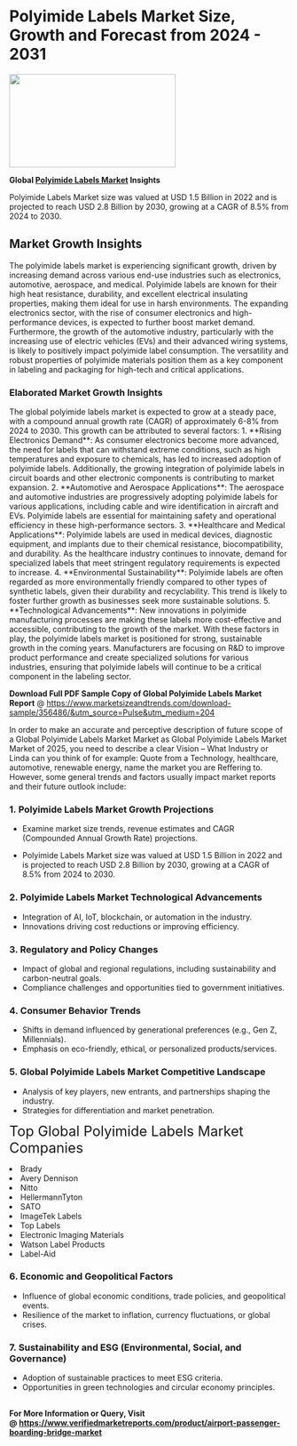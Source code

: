<H1>Polyimide Labels Market Size, Growth and Forecast from 2024 - 2031</H1><img class="aligncenter size-medium wp-image-584254" src="https://thirdeyenews.in/wp-content/uploads/2024/09/Global-Market-Research-300x168.jpeg" alt="" width="300" height="168" /><p><strong>Global&nbsp;<a href="https://www.marketsizeandtrends.com/download-sample/356486/&amp;utm_source=Pulse&amp;utm_medium=204">Polyimide Labels Market</a> Insights</strong></p><p>Polyimide Labels Market size was valued at USD 1.5 Billion in 2022 and is projected to reach USD 2.8 Billion by 2030, growing at a CAGR of 8.5% from 2024 to 2030.</p><p><h2>Market Growth Insights</h2> The polyimide labels market is experiencing significant growth, driven by increasing demand across various end-use industries such as electronics, automotive, aerospace, and medical. Polyimide labels are known for their high heat resistance, durability, and excellent electrical insulating properties, making them ideal for use in harsh environments. The expanding electronics sector, with the rise of consumer electronics and high-performance devices, is expected to further boost market demand. Furthermore, the growth of the automotive industry, particularly with the increasing use of electric vehicles (EVs) and their advanced wiring systems, is likely to positively impact polyimide label consumption. The versatility and robust properties of polyimide materials position them as a key component in labeling and packaging for high-tech and critical applications. <h3>Elaborated Market Growth Insights</h3> The global polyimide labels market is expected to grow at a steady pace, with a compound annual growth rate (CAGR) of approximately 6-8% from 2024 to 2030. This growth can be attributed to several factors: 1. **Rising Electronics Demand**: As consumer electronics become more advanced, the need for labels that can withstand extreme conditions, such as high temperatures and exposure to chemicals, has led to increased adoption of polyimide labels. Additionally, the growing integration of polyimide labels in circuit boards and other electronic components is contributing to market expansion. 2. **Automotive and Aerospace Applications**: The aerospace and automotive industries are progressively adopting polyimide labels for various applications, including cable and wire identification in aircraft and EVs. Polyimide labels are essential for maintaining safety and operational efficiency in these high-performance sectors. 3. **Healthcare and Medical Applications**: Polyimide labels are used in medical devices, diagnostic equipment, and implants due to their chemical resistance, biocompatibility, and durability. As the healthcare industry continues to innovate, demand for specialized labels that meet stringent regulatory requirements is expected to increase. 4. **Environmental Sustainability**: Polyimide labels are often regarded as more environmentally friendly compared to other types of synthetic labels, given their durability and recyclability. This trend is likely to foster further growth as businesses seek more sustainable solutions. 5. **Technological Advancements**: New innovations in polyimide manufacturing processes are making these labels more cost-effective and accessible, contributing to the growth of the market. With these factors in play, the polyimide labels market is positioned for strong, sustainable growth in the coming years. Manufacturers are focusing on R&D to improve product performance and create specialized solutions for various industries, ensuring that polyimide labels will continue to be a critical component in the labeling sector. </p><p><span class=""><strong>Download Full PDF Sample Copy of Global Polyimide Labels Market Report</strong> @ <a href="https://www.marketsizeandtrends.com/download-sample/356486/&amp;utm_source=Pulse&amp;utm_medium=204" target="_blank">https://www.marketsizeandtrends.com/download-sample/356486/&amp;utm_source=Pulse&amp;utm_medium=204</a></span></p><p>In order to make an accurate and perceptive description of future scope of a Global&nbsp;Polyimide Labels Market Market as Global&nbsp;Polyimide Labels Market Market of 2025, you need to describe a clear Vision &ndash; What Industry or Linda can you think of for example: Quote from a Technology, healthcare, automotive, renewable energy, name the market you are Reffering to. However, some general trends and factors usually impact market reports and their future outlook include:</p><h3>1.&nbsp;<strong>Polyimide Labels Market Growth Projections</strong></h3><ul><li>Examine market size trends, revenue estimates and CAGR (Compounded Annual Growth Rate) projections.</li><li><p>Polyimide Labels Market size was valued at USD 1.5 Billion in 2022 and is projected to reach USD 2.8 Billion by 2030, growing at a CAGR of 8.5% from 2024 to 2030.</p></li></ul><h3>2.&nbsp;<strong>Polyimide Labels Market Technological Advancements</strong></h3><ul><li>Integration of AI, IoT, blockchain, or automation in the industry.</li><li>Innovations driving cost reductions or improving efficiency.</li></ul><h3>3.&nbsp;<strong>Regulatory and Policy Changes</strong></h3><ul><li>Impact of global and regional regulations, including sustainability and carbon-neutral goals.</li><li>Compliance challenges and opportunities tied to government initiatives.</li></ul><h3>4.&nbsp;<strong>Consumer Behavior Trends</strong></h3><ul><li>Shifts in demand influenced by generational preferences (e.g., Gen Z, Millennials).</li><li>Emphasis on eco-friendly, ethical, or personalized products/services.</li></ul><h3>5.&nbsp;<strong>Global Polyimide Labels Market Competitive Landscape</strong></h3><ul><li>Analysis of key players, new entrants, and partnerships shaping the industry.</li><li>Strategies for differentiation and market penetration.</li></ul><p data-pm-slice="1 1 []"><span style="color: inherit; font-family: inherit; font-size: 25px;">Top Global Polyimide Labels Market Companies</span></p><div class="" data-test-id=""><p><li>Brady</li><li> Avery Dennison</li><li> Nitto</li><li> HellermannTyton</li><li> SATO</li><li> ImageTek Labels</li><li> Top Labels</li><li> Electronic Imaging Materials</li><li> Watson Label Products</li><li> Label-Aid</li></p></div><h3>6.&nbsp;<strong>Economic and Geopolitical Factors</strong></h3><ul><li>Influence of global economic conditions, trade policies, and geopolitical events.</li><li>Resilience of the market to inflation, currency fluctuations, or global crises.</li></ul><h3>7.&nbsp;<strong>Sustainability and ESG (Environmental, Social, and Governance)</strong></h3><ul><li>Adoption of sustainable practices to meet ESG criteria.</li><li>Opportunities in green technologies and circular economy principles.</li></ul><h2><strong style="font-size: 14px;">For More Information or Query, Visit @&nbsp;</strong><a style="background-color: #ffffff; font-size: 14px;" href="https://www.marketsizeandtrends.com/report/polyimide-labels-market/" target="_blank">https://www.verifiedmarketreports.com/product/airport-passenger-boarding-bridge-market</a></h2>
